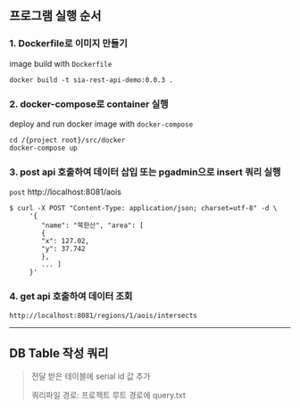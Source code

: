 ## 프로그램 실행 순서
### 1. Dockerfile로 이미지 만들기
image build with `Dockerfile`
```
docker build -t sia-rest-api-demo:0.0.3 .
```
### 2. docker-compose로 container 실행
deploy and run docker image with `docker-compose`
```
cd /{project root}/src/docker
docker-compose up
```
### 3. post api 호출하여 데이터 삽입 또는 pgadmin으로 insert 쿼리 실행
`post` http://localhost:8081/aois
```
$ curl -X POST "Content-Type: application/json; charset=utf-8" -d \
     '{
        "name": "북한산", "area": [
        {
        "x": 127.02,
        "y": 37.742
        },
        ... ]
     }'
```
### 4. get api 호출하여 데이터 조회
```
http://localhost:8081/regions/1/aois/intersects
```

***



## DB Table 작성 쿼리
> 전달 받은 테이블에 serial id 값 추가
> 
> 쿼리파일 경로: 프로젝트 루트 경로에 query.txt


